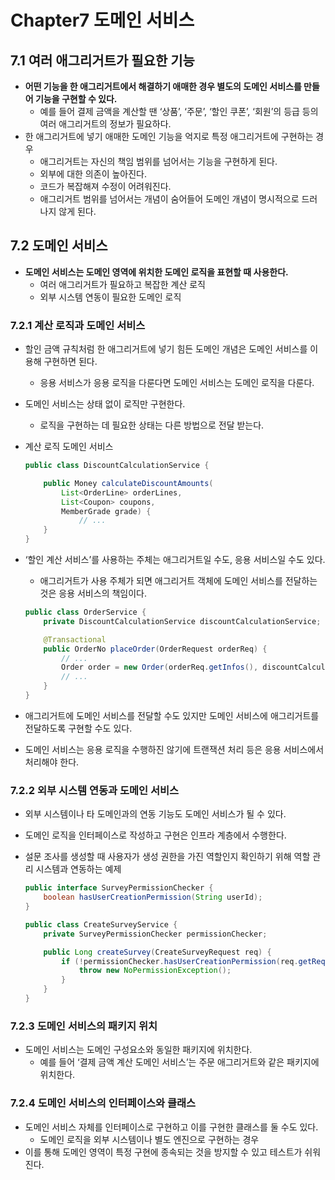 # Chapter7 도메인 서비스

## 7.1 여러 애그리거트가 필요한 기능

- **어떤 기능을 한 애그리거트에서 해결하기 애매한 경우 별도의 도메인 서비스를 만들어 기능을 구현할 수 있다.**
    - 예를 들어 결제 금액을 계산할 땐 ‘상품’, ‘주문’, ‘할인 쿠폰’, ‘회원’의 등급 등의 여러 애그리거트의 정보가 필요하다.
- 한 애그리거트에 넣기 애매한 도메인 기능을 억지로 특정 애그리거트에 구현하는 경우
    - 애그리거트는 자신의 책임 범위를 넘어서는 기능을 구현하게 된다.
    - 외부에 대한 의존이 높아진다.
    - 코드가 복잡해져 수정이 어려워진다.
    - 애그리거트 범위를 넘어서는 개념이 숨어들어 도메인 개념이 명시적으로 드러나지 않게 된다.

## 7.2 도메인 서비스

- **도메인 서비스는 도메인 영역에 위치한 도메인 로직을 표현할 때 사용한다.**
    - 여러 애그리거트가 필요하고 복잡한 계산 로직
    - 외부 시스템 연동이 필요한 도메인 로직

### 7.2.1 계산 로직과 도메인 서비스

- 할인 금액 규칙처럼 한 애그리거트에 넣기 힘든 도메인 개념은 도메인 서비스를 이용해 구현하면 된다.
    - 응용 서비스가 응용 로직을 다룬다면 도메인 서비스는 도메인 로직을 다룬다.
- 도메인 서비스는 상태 없이 로직만 구현한다.
    - 로직을 구현하는 데 필요한 상태는 다른 방법으로 전달 받는다.
- 계산 로직 도메인 서비스

    ```java
    public class DiscountCalculationService {
    
    	public Money calculateDiscountAmounts(
    		List<OrderLine> orderLines,
    		List<Coupon> coupons,
    		MemberGrade grade) {
    			// ...
    	}
    }
    ```

- ‘할인 계산 서비스’를 사용하는 주체는 애그리거트일 수도, 응용 서비스일 수도 있다.
    - 애그리거트가 사용 주체가 되면 애그리거트 객체에 도메인 서비스를 전달하는 것은 응용 서비스의 책임이다.

    ```java
    public class OrderService {
    	private DiscountCalculationService discountCalculationService;
    
    	@Transactional
    	public OrderNo placeOrder(OrderRequest orderReq) {
    		// ...
    		Order order = new Order(orderReq.getInfos(), discountCalculationService);
    		// ...
    	}
    }
    ```

- 애그리거트에 도메인 서비스를 전달할 수도 있지만 도메인 서비스에 애그리거트를 전달하도록 구현할 수도 있다.
- 도메인 서비스는 응용 로직을 수행하진 않기에 트랜잭션 처리 등은 응용 서비스에서 처리해야 한다.

### 7.2.2 외부 시스템 연동과 도메인 서비스

- 외부 시스템이나 타 도메인과의 연동 기능도 도메인 서비스가 될 수 있다.
- 도메인 로직을 인터페이스로 작성하고 구현은 인프라 계층에서 수행한다.
- 설문 조사를 생성할 때 사용자가 생성 권한을 가진 역할인지 확인하기 위해 역할 관리 시스템과 연동하는 예제

    ```java
    public interface SurveyPermissionChecker {
    	boolean hasUserCreationPermission(String userId);
    }
    ```

    ```java
    public class CreateSurveyService {
    	private SurveyPermissionChecker permissionChecker;
    
    	public Long createSurvey(CreateSurveyRequest req) {
    		if (!permissionChecker.hasUserCreationPermission(req.getRequestorId()) {
    			throw new NoPermissionException();
    		}
    	}
    }
    ```


### 7.2.3 도메인 서비스의 패키지 위치

- 도메인 서비스는 도메인 구성요소와 동일한 패키지에 위치한다.
    - 예를 들어 ‘결제 금액 계산 도메인 서비스’는 주문 애그리거트와 같은 패키지에 위치한다.

### 7.2.4 도메인 서비스의 인터페이스와 클래스

- 도메인 서비스 자체를 인터페이스로 구현하고 이를 구현한 클래스를 둘 수도 있다.
    - 도메인 로직을 외부 시스템이나 별도 엔진으로 구현하는 경우
- 이를 통해 도메인 영역이 특정 구현에 종속되는 것을 방지할 수 있고 테스트가 쉬워진다.
